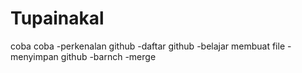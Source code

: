 # Tupainakal
coba coba
-perkenalan github
-daftar github
-belajar membuat file
-menyimpan github
-barnch
-merge
